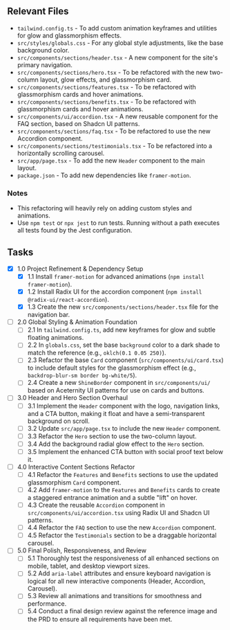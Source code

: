 ## Relevant Files

- `tailwind.config.ts` - To add custom animation keyframes and utilities for glow and glassmorphism effects.
- `src/styles/globals.css` - For any global style adjustments, like the base background color.
- `src/components/sections/header.tsx` - A new component for the site's primary navigation.
- `src/components/sections/hero.tsx` - To be refactored with the new two-column layout, glow effects, and glassmorphism card.
- `src/components/sections/features.tsx` - To be refactored with glassmorphism cards and hover animations.
- `src/components/sections/benefits.tsx` - To be refactored with glassmorphism cards and hover animations.
- `src/components/ui/accordion.tsx` - A new reusable component for the FAQ section, based on Shadcn UI patterns.
- `src/components/sections/faq.tsx` - To be refactored to use the new Accordion component.
- `src/components/sections/testimonials.tsx` - To be refactored into a horizontally scrolling carousel.
- `src/app/page.tsx` - To add the new `Header` component to the main layout.
- `package.json` - To add new dependencies like `framer-motion`.

### Notes

- This refactoring will heavily rely on adding custom styles and animations.
- Use `npm test` or `npx jest` to run tests. Running without a path executes all tests found by the Jest configuration.

## Tasks

- [x] 1.0 Project Refinement & Dependency Setup
  - [x] 1.1 Install `framer-motion` for advanced animations (`npm install framer-motion`).
  - [x] 1.2 Install Radix UI for the accordion component (`npm install @radix-ui/react-accordion`).
  - [x] 1.3 Create the new `src/components/sections/header.tsx` file for the navigation bar.

- [ ] 2.0 Global Styling & Animation Foundation
  - [ ] 2.1 In `tailwind.config.ts`, add new keyframes for glow and subtle floating animations.
  - [ ] 2.2 In `globals.css`, set the base `background` color to a dark shade to match the reference (e.g., `oklch(0.1 0.05 250)`).
  - [ ] 2.3 Refactor the base `Card` component (`src/components/ui/card.tsx`) to include default styles for the glassmorphism effect (e.g., `backdrop-blur-sm border bg-white/5`).
  - [ ] 2.4 Create a new `ShineBorder` component in `src/components/ui/` based on Aceternity UI patterns for use on cards and buttons.

- [ ] 3.0 Header and Hero Section Overhaul
  - [ ] 3.1 Implement the `Header` component with the logo, navigation links, and a CTA button, making it float and have a semi-transparent background on scroll.
  - [ ] 3.2 Update `src/app/page.tsx` to include the new `Header` component.
  - [ ] 3.3 Refactor the `Hero` section to use the two-column layout.
  - [ ] 3.4 Add the background radial glow effect to the `Hero` section.
  - [ ] 3.5 Implement the enhanced CTA button with social proof text below it.

- [ ] 4.0 Interactive Content Sections Refactor
  - [ ] 4.1 Refactor the `Features` and `Benefits` sections to use the updated glassmorphism `Card` component.
  - [ ] 4.2 Add `framer-motion` to the `Features` and `Benefits` cards to create a staggered entrance animation and a subtle "lift" on hover.
  - [ ] 4.3 Create the reusable `Accordion` component in `src/components/ui/accordion.tsx` using Radix UI and Shadcn UI patterns.
  - [ ] 4.4 Refactor the `FAQ` section to use the new `Accordion` component.
  - [ ] 4.5 Refactor the `Testimonials` section to be a draggable horizontal carousel.

- [ ] 5.0 Final Polish, Responsiveness, and Review
  - [ ] 5.1 Thoroughly test the responsiveness of all enhanced sections on mobile, tablet, and desktop viewport sizes.
  - [ ] 5.2 Add `aria-label` attributes and ensure keyboard navigation is logical for all new interactive components (Header, Accordion, Carousel).
  - [ ] 5.3 Review all animations and transitions for smoothness and performance.
  - [ ] 5.4 Conduct a final design review against the reference image and the PRD to ensure all requirements have been met. 